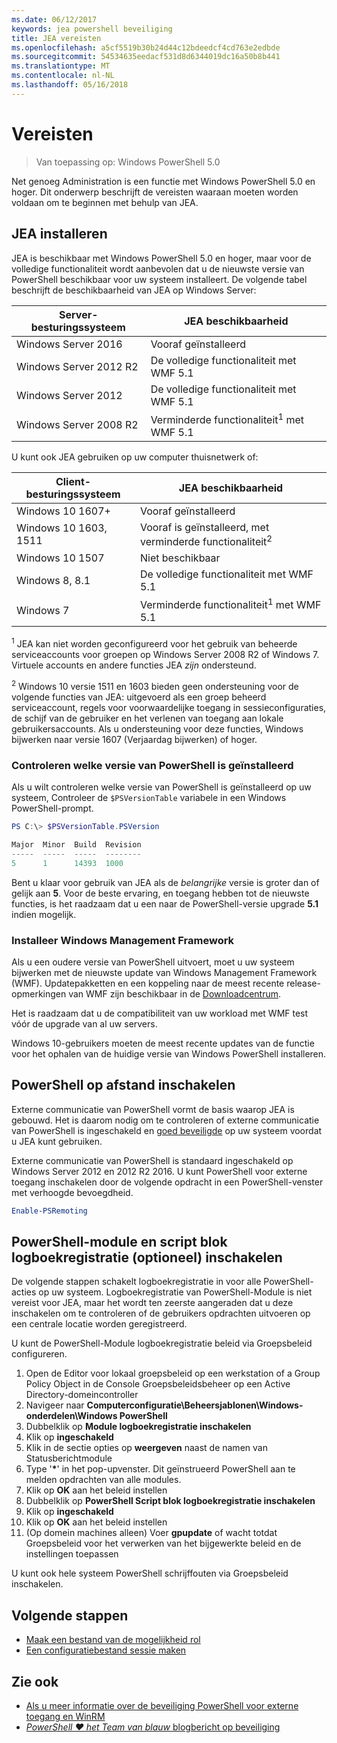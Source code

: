 ```yaml
---
ms.date: 06/12/2017
keywords: jea powershell beveiliging
title: JEA vereisten
ms.openlocfilehash: a5cf5519b30b24d44c12bdeedcf4cd763e2edbde
ms.sourcegitcommit: 54534635eedacf531d8d6344019dc16a50b8b441
ms.translationtype: MT
ms.contentlocale: nl-NL
ms.lasthandoff: 05/16/2018
---
```

# <a name="prerequisites"></a>Vereisten

> Van toepassing op: Windows PowerShell 5.0

Net genoeg Administration is een functie met Windows PowerShell 5.0 en hoger.
Dit onderwerp beschrijft de vereisten waaraan moeten worden voldaan om te beginnen met behulp van JEA.

## <a name="install-jea"></a>JEA installeren

JEA is beschikbaar met Windows PowerShell 5.0 en hoger, maar voor de volledige functionaliteit wordt aanbevolen dat u de nieuwste versie van PowerShell beschikbaar voor uw systeem installeert.
De volgende tabel beschrijft de beschikbaarheid van JEA op Windows Server:

Server-besturingssysteem   | JEA beschikbaarheid
--------------------------|--------------------------------
Windows Server 2016       | Vooraf geïnstalleerd
Windows Server 2012 R2    | De volledige functionaliteit met WMF 5.1
Windows Server 2012       | De volledige functionaliteit met WMF 5.1
Windows Server 2008 R2    | Verminderde functionaliteit<sup>1</sup> met WMF 5.1

U kunt ook JEA gebruiken op uw computer thuisnetwerk of:

Client-besturingssysteem   | JEA beschikbaarheid
--------------------------|-----------------------------------------------------
Windows 10 1607+          | Vooraf geïnstalleerd
Windows 10 1603, 1511     | Vooraf is geïnstalleerd, met verminderde functionaliteit<sup>2</sup>
Windows 10 1507           | Niet beschikbaar
Windows 8, 8.1            | De volledige functionaliteit met WMF 5.1
Windows 7                 | Verminderde functionaliteit<sup>1</sup> met WMF 5.1

<sup>1</sup> JEA kan niet worden geconfigureerd voor het gebruik van beheerde serviceaccounts voor groepen op Windows Server 2008 R2 of Windows 7.
Virtuele accounts en andere functies JEA *zijn* ondersteund.

<sup>2</sup> Windows 10 versie 1511 en 1603 bieden geen ondersteuning voor de volgende functies van JEA: uitgevoerd als een groep beheerd serviceaccount, regels voor voorwaardelijke toegang in sessieconfiguraties, de schijf van de gebruiker en het verlenen van toegang aan lokale gebruikersaccounts.
Als u ondersteuning voor deze functies, Windows bijwerken naar versie 1607 (Verjaardag bijwerken) of hoger.

### <a name="check-which-version-of-powershell-is-installed"></a>Controleren welke versie van PowerShell is geïnstalleerd

Als u wilt controleren welke versie van PowerShell is geïnstalleerd op uw systeem, Controleer de `$PSVersionTable` variabele in een Windows PowerShell-prompt.

```powershell
PS C:\> $PSVersionTable.PSVersion

Major  Minor  Build  Revision
-----  -----  -----  --------
5      1      14393  1000
```

Bent u klaar voor gebruik van JEA als de *belangrijke* versie is groter dan of gelijk aan **5**.
Voor de beste ervaring, en toegang hebben tot de nieuwste functies, is het raadzaam dat u een naar de PowerShell-versie upgrade **5.1** indien mogelijk.

### <a name="install-windows-management-framework"></a>Installeer Windows Management Framework

Als u een oudere versie van PowerShell uitvoert, moet u uw systeem bijwerken met de nieuwste update van Windows Management Framework (WMF).
Updatepakketten en een koppeling naar de meest recente release-opmerkingen van WMF zijn beschikbaar in de [Downloadcentrum](https://aka.ms/WMF5).

Het is raadzaam dat u de compatibiliteit van uw workload met WMF test vóór de upgrade van al uw servers.

Windows 10-gebruikers moeten de meest recente updates van de functie voor het ophalen van de huidige versie van Windows PowerShell installeren.

## <a name="enable-powershell-remoting"></a>PowerShell op afstand inschakelen

Externe communicatie van PowerShell vormt de basis waarop JEA is gebouwd.
Het is daarom nodig om te controleren of externe communicatie van PowerShell is ingeschakeld en [goed beveiligde](https://msdn.microsoft.com/powershell/scripting/setup/winrmsecurity) op uw systeem voordat u JEA kunt gebruiken.

Externe communicatie van PowerShell is standaard ingeschakeld op Windows Server 2012 en 2012 R2 2016.
U kunt PowerShell voor externe toegang inschakelen door de volgende opdracht in een PowerShell-venster met verhoogde bevoegdheid.

```powershell
Enable-PSRemoting
```

## <a name="enable-powershell-module-and-script-block-logging-optional"></a>PowerShell-module en script blok logboekregistratie (optioneel) inschakelen

De volgende stappen schakelt logboekregistratie in voor alle PowerShell-acties op uw systeem.
Logboekregistratie van PowerShell-Module is niet vereist voor JEA, maar het wordt ten zeerste aangeraden dat u deze inschakelen om te controleren of de gebruikers opdrachten uitvoeren op een centrale locatie worden geregistreerd.

U kunt de PowerShell-Module logboekregistratie beleid via Groepsbeleid configureren.

1. Open de Editor voor lokaal groepsbeleid op een werkstation of a Group Policy Object in de Console Groepsbeleidsbeheer op een Active Directory-domeincontroller
2. Navigeer naar **Computerconfiguratie\\Beheersjablonen\\Windows-onderdelen\\Windows PowerShell**
3. Dubbelklik op **Module logboekregistratie inschakelen**
4. Klik op **ingeschakeld**
5. Klik in de sectie opties op **weergeven** naast de namen van Statusberichtmodule
6. Type '**\***' in het pop-upvenster. Dit geïnstrueerd PowerShell aan te melden opdrachten van alle modules.
7. Klik op **OK** aan het beleid instellen
8. Dubbelklik op **PowerShell Script blok logboekregistratie inschakelen**
9. Klik op **ingeschakeld**
10. Klik op **OK** aan het beleid instellen
11. (Op domein machines alleen) Voer **gpupdate** of wacht totdat Groepsbeleid voor het verwerken van het bijgewerkte beleid en de instellingen toepassen

U kunt ook hele systeem PowerShell schrijffouten via Groepsbeleid inschakelen.

## <a name="next-steps"></a>Volgende stappen

- [Maak een bestand van de mogelijkheid rol](role-capabilities.md)
- [Een configuratiebestand sessie maken](session-configurations.md)

## <a name="see-also"></a>Zie ook

- [Als u meer informatie over de beveiliging PowerShell voor externe toegang en WinRM](https://msdn.microsoft.com/powershell/scripting/setup/winrmsecurity)
- [*PowerShell ♥ het Team van blauw* blogbericht op beveiliging](https://blogs.msdn.microsoft.com/powershell/2015/06/09/powershell-the-blue-team/)
